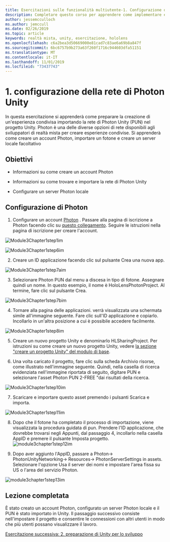 ```yaml
---
title: Esercitazioni sulle funzionalità multiutente-1. Configurazione della rete di Photon Unity
description: Completare questo corso per apprendere come implementare esperienze condivise multiutente all'interno di un'applicazione HoloLens 2.
author: jessemcculloch
ms.author: jemccull
ms.date: 02/26/2019
ms.topic: article
keywords: realtà mista, unity, esercitazione, hololens
ms.openlocfilehash: c6a2bea3d50669000e81cad7c83ae6a69b8a847f
ms.sourcegitcommit: 6bc6757b9b273a63f260f1716c944603dfa51151
ms.translationtype: MT
ms.contentlocale: it-IT
ms.lasthandoff: 11/01/2019
ms.locfileid: "73437743"
---
```

#  <a name="1-setting-up-photon-unity-networking"></a>1. configurazione della rete di Photon Unity

In questa esercitazione si apprenderà come preparare la creazione di un'esperienza condivisa importando la rete di Photon Unity (PUN) nel progetto Unity. Photon è una delle diverse opzioni di rete disponibili agli sviluppatori di realtà mista per creare esperienze condivise. Si apprenderà come creare un account Photon, importare un fotone e creare un server locale facoltativo

## <a name="objectives"></a>Obiettivi

* Informazioni su come creare un account Photon

* Informazioni su come trovare e importare la rete di Photon Unity

* Configurare un server Photon locale

  

## <a name="setting-up-photon"></a>Configurazione di Photon

1. Configurare un account [Photon](https://dashboard.photonengine.com//Account/SignUp) . Passare alla pagina di iscrizione a Photon facendo clic su [questo collegamento](https://dashboard.photonengine.com//Account/SignUp). Seguire le istruzioni nella pagina di iscrizione per creare l'account. 
   

![Module3Chapter1step1im](images/module3chapter1step1im.PNG)

![Module3Chapter1step6im](images/module3chapter1step6im.PNG)

2. Creare un ID applicazione facendo clic sul pulsante Crea una nuova app.

![Module3Chapter1step7aim](images/module3chapter1step7aim.PNG)

3. Selezionare Photon PUN dal menu a discesa in tipo di fotone. Assegnare quindi un nome. In questo esempio, il nome è HoloLensPhotonProject. Al termine, fare clic sul pulsante Crea.

![Module3Chapter1step7bim](images/module3chapter1step7bim.PNG)

4. Tornare alla pagina delle applicazioni. verrà visualizzata una schermata simile all'immagine seguente. Fare clic sull'ID applicazione e copiarlo. Incollarlo in un'altra posizione a cui è possibile accedere facilmente.  

![Module3Chapter1step8im](images/module3chapter1step8im.PNG)

5. Creare un nuovo progetto Unity e denominarlo HLSharingProject. Per istruzioni su come creare un nuovo progetto Unity, vedere [la sezione "creare un progetto Unity" del modulo di base](https://docs.microsoft.com//windows/mixed-reality/mrlearning-base-ch1#create-new-unity-project). 

6. Una volta caricato il progetto, fare clic sulla scheda Archivio risorse, come illustrato nell'immagine seguente. Quindi, nella casella di ricerca evidenziata nell'immagine riportata di seguito, digitare PUN e selezionare l'asset Photon PUN 2-FREE "dai risultati della ricerca. 

![Module3Chapter1step10im](images/module3chapter1step10im.PNG)

7. Scaricare e importare questo asset premendo i pulsanti Scarica e importa.

![Module3Chapter1step11im](images/module3chapter1step11im.PNG)

8. Dopo che il fotone ha completato il processo di importazione, viene visualizzata la procedura guidata di pun. Prendere l'ID applicazione, che dovrebbe trovarsi negli Appunti, dal passaggio 4, incollarlo nella casella AppID e premere il pulsante Imposta progetto. 
![module3chapter1step12im](images/module3chapter1step12im.PNG)

9. Dopo aver aggiunto l'AppID, passare a Photon-> PhotonUnityNetworking-> Resources-> PhotonServerSettings in assets. Selezionare l'opzione Usa il server dei nomi e impostare l'area fissa su US o l'area del servizio Photon.

![module3chapter1step13im](images/module3chapter1step13im.PNG)

## <a name="congratulations"></a>Lezione completata

È stato creato un account Photon, configurato un server Photon locale e il PUN è stato importato in Unity. Il passaggio successivo consiste nell'impostare il progetto e consentire le connessioni con altri utenti in modo che più utenti possano visualizzare il lavoro. 

[Esercitazione successiva: 2. preparazione di Unity per lo sviluppo](mrlearning-sharing(photon)-ch2.md)

